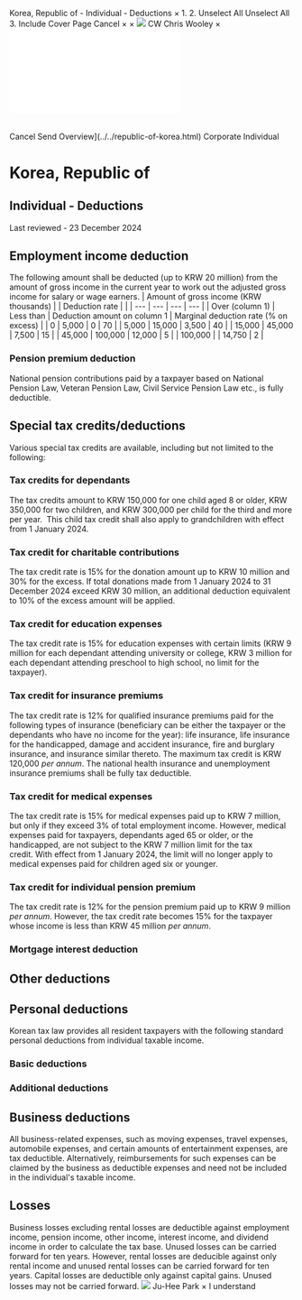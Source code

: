 Korea, Republic of - Individual - Deductions
×
1.
2.
Unselect All
Unselect All
3.
Include Cover Page
Cancel
×
×
![](../../-/media/world-wide-tax-summaries/attachments/global---chris-wooley.ashx%3Frev=ac5e5f3223b34096b1afc2a6009c7320&revision=ac5e5f32-23b3-4096-b1af-c2a6009c7320&hash=859B7ADC84DC2CBEC9760E9E6EE7DE6D0A8BFCDF)
CW
Chris Wooley
×
![](deductions.html)
######
Cancel
Send
Overview](../../republic-of-korea.html)
Corporate
Individual
# Korea, Republic of
## Individual - Deductions
Last reviewed - 23 December 2024
## Employment income deduction
The following amount shall be deducted (up to KRW 20 million) from the amount of gross income in the current year to work out the adjusted gross income for salary or wage earners.
| Amount of gross income (KRW thousands) | | Deduction rate | |
| --- | --- | --- | --- |
| Over (column 1) | Less than | Deduction amount on column 1 | Marginal deduction rate (% on excess) |
| 0 | 5,000 | 0 | 70 |
| 5,000 | 15,000 | 3,500 | 40 |
| 15,000 | 45,000 | 7,500 | 15 |
| 45,000 | 100,000 | 12,000 | 5 |
| 100,000 |  | 14,750 | 2 |
### Pension premium deduction
National pension contributions paid by a taxpayer based on National Pension Law, Veteran Pension Law, Civil Service Pension Law etc., is fully deductible.
## Special tax credits/deductions
Various special tax credits are available, including but not limited to the following:
### Tax credits for dependants
The tax credits amount to KRW 150,000 for one child aged 8 or older, KRW 350,000 for two children, and KRW 300,000 per child for the third and more per year.  This child tax credit shall also apply to grandchildren with effect from 1 January 2024.
### Tax credit for charitable contributions
The tax credit rate is 15% for the donation amount up to KRW 10 million and 30% for the excess. If total donations made from 1 January 2024 to 31 December 2024 exceed KRW 30 million, an additional deduction equivalent to 10% of the excess amount will be applied.
### Tax credit for education expenses
The tax credit rate is 15% for education expenses with certain limits (KRW 9 million for each dependant attending university or college, KRW 3 million for each dependant attending preschool to high school, no limit for the taxpayer).
### Tax credit for insurance premiums
The tax credit rate is 12% for qualified insurance premiums paid for the following types of insurance (beneficiary can be either the taxpayer or the dependants who have no income for the year): life insurance, life insurance for the handicapped, damage and accident insurance, fire and burglary insurance, and insurance similar thereto. The maximum tax credit is KRW 120,000 *per annum*. The national health insurance and unemployment insurance premiums shall be fully tax deductible.
### Tax credit for medical expenses
The tax credit rate is 15% for medical expenses paid up to KRW 7 million, but only if they exceed 3% of total employment income. However, medical expenses paid for taxpayers, dependants aged 65 or older, or the handicapped, are not subject to the KRW 7 million limit for the tax credit. With effect from 1 January 2024, the limit will no longer apply to medical expenses paid for children aged six or younger.
### Tax credit for individual pension premium
The tax credit rate is 12% for the pension premium paid up to KRW 9 million *per annum*. However, the tax credit rate becomes 15% for the taxpayer whose income is less than KRW 45 million *per annum*.
### Mortgage interest deduction
## Other deductions
## Personal deductions
Korean tax law provides all resident taxpayers with the following standard personal deductions from individual taxable income.
### Basic deductions
### Additional deductions
## Business deductions
All business-related expenses, such as moving expenses, travel expenses, automobile expenses, and certain amounts of entertainment expenses, are tax deductible. Alternatively, reimbursements for such expenses can be claimed by the business as deductible expenses and need not be included in the individual's taxable income.
## Losses
Business losses excluding rental losses are deductible against employment income, pension income, other income, interest income, and dividend income in order to calculate the tax base. Unused losses can be carried forward for ten years. However, rental losses are deducible against only rental income and unused rental losses can be carried forward for ten years.
Capital losses are deductible only against capital gains. Unused losses may not be carried forward.
![](../../-/media/world-wide-tax-summaries/republicofkoreajina-park210116jpg20200617220913466.ashx%3Frev=28e39c444c87429c9dfc1d783c2b7024&revision=28e39c44-4c87-429c-9dfc-1d783c2b7024&hash=9E502ED22E2C7DFC716F173CBE8B0B5423F221B8)
Ju-Hee Park
×
I understand
